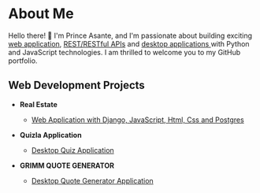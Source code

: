 <h1>About Me</h1>
<p>Hello there! 👋 I'm Prince Asante, and I'm passionate about building exciting <a href="https://github.com/protoncodecoin">web application</a>, <a href="https://github.com/protoncodecoin">REST/RESTful APIs</a> and <a href="https://github.com/protoncodecoin">desktop applications </a>with Python and JavaScript technologies.
I am thrilled to welcome you to my GitHub portfolio.</p>

<h2>Web Development Projects</h2>

- <b>Real Estate</b>
  - [Web Application with Django, JavaScript, Html, Css and Postgres](https://github.com/protoncodecoin/Real_Estate)


- <b>Quizla Application</b>
  - [Desktop Quiz Application](https://github.com/protoncodecoin/quizla)
 

- <b>GRIMM QUOTE GENERATOR</b>
  - [Desktop Quote Generator Application](https://github.com/protoncodecoin/GRIMM-QUOTE-GENERATOR)
 

<!--
**protoncodecoin/protoncodecoin** is a ✨ _special_ ✨ repository because its `README.md` (this file) appears on your GitHub profile.

Here are some ideas to get you started:

- 🔭 I’m currently working on ...
- 🌱 I’m currently learning ...
- 👯 I’m looking to collaborate on ...
- 🤔 I’m looking for help with ...
- 💬 Ask me about ...
- 📫 How to reach me: ...
- 😄 Pronouns: ...
- ⚡ Fun fact: ...
-->
